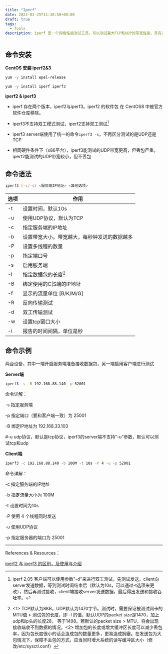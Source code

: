 ```yaml
---
title: "Iperf"
date: 2022-03-25T11:38:58+08:00
draft: true
tags:
  - Tools
description: iperf 是一个网络性能测试工具。可以测试最大TCP和UDP的带宽性能，具有多种参数，可以根据需要进行调整，可以报告带宽、延迟抖动和数据包丢失。
---
```


## 命令安装

**CentOS 安装 iperf2&3**

```bash
yum -y install epel-release
```

```bash
yum -y install iperf iperf3
```

**iperf2 & iperf3**

- iperf 存在两个版本，iperf2与iperf3。iperf2 的软件包 在 CentOS8 中被官方软件仓库移除。

- iperf3不支持双工模式测试，iperf2支持双工测试[^1]

- iperf3 server端使用了统一的命令`iperf3 -s`，不再区分测试的是UDP还是TCP

- 相同硬件条件下（x86平台），iperf3能测试的UDP带宽更高，但丢包严重。iperf2能测试的UDP带宽较小，但不丢包

## 命令语法

```bash
iperf3 [-c/-s] <服务端IP地址> <其他选项>
```

| 选项  | 作用                     |
| --- | ---------------------- |
| -t  | 设置时间，默认10s             |
| -u  | 使用UDP协议，默认为TCP         |
| -c  | 指定服务端的IP地址             |
| -b  | 设置带宽大小。带宽越大，每秒钟发送的数据越多 |
| -P  | 设置多线程的数量               |
| -p  | 指定端口号                  |
| -s  | 启用服务端                  |
| -l  | 指定数据包的长度[^2]           |
| -B  | 绑定使用的C\|S端的IP地址        |
| -f  | 显示的流量单位 [B/K/M/G]      |
| -R  | 反向传输测试                 |
| -d  | 双工传输测试                 |
| -w  | 设置tcp窗口大小              |
| -i  | 报告的时间间隔，单位是秒           |

## 命令示例

两台设备，其中一端开启服务端准备接收数据包，另一端启用客户端进行测试

**Server端**

```bash
iperf3 -s -B 192.168.88.140 -p 52001
```

命令详解：

-s 指定服务端 

-p 指定端口（要和客户端一致）为 25001

-B 绑定IP地址为 192.168.33.103

#-u udp协议，默认是tcp协议，iperf3的server端不支持“-u”参数，默认可以测试tcp和udp

**Client端**

```bash
iperf3 -c 192.168.88.140 -b 100M -t 10s -P 4 -u -p 52001
```

命令详解：

-c 指定服务端的IP地址

-b 指定流量大小为 100M

-t 设置时间为10s

-P 使用 4 个线程同时发送

-u 使用UDP协议

-p 指定服务器的端口为 25001

---

[^1]: iperf 2.05 客户端可以使用参数"-d"来进行双工测试，先测试发送，client向server发送数据，等到测试时间结束后（默认为10s，可以通过-t选项来更改），然后再测试接收，client端接收server发送数据，最后得出发送和接收吞吐率。

[^2]: <1> TCP默认为8KB，UDP默认为1470字节。测试时，需要保证被测试网卡的MTU值 > 测试包的长度，即 -l 的值，默认UDP的packet size是1470，加上udp和ip头的长度28， 等于1498。若默认的packet size > MTU，将会出现接收端收不到数据的情况。<2> 增加包的长度或增大缓冲区长度可以减少丢包率，因为包长度很小的话会造成包的数量更多，更易造成拥塞。在发送包为大包情况下，保障不丢包的方式，应当同时增大系统的读写缓冲区大小（修改/etc/sysctl.conf）

References & Resources：

[iperf2 与 iperf3 的区别，及使用与介绍](https://blog.csdn.net/hfut_zhanghu/article/details/122980059)
